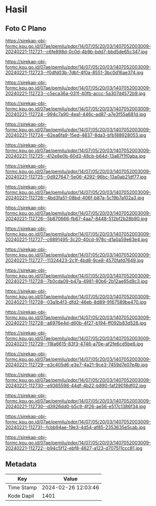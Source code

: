 # Hasil

## Foto C Plano

https://sirekap-obj-formc.kpu.go.id/07ae/pemilu/pdpr/14/07/05/20/03/1407052003009-20240221-112721--c6fe898d-0c0d-4b9b-bdd7-bbd5de65c347.jpg

https://sirekap-obj-formc.kpu.go.id/07ae/pemilu/pdpr/14/07/05/20/03/1407052003009-20240221-112723--f0dfd03b-7db1-4f0a-8551-3bc0d16ae374.jpg

https://sirekap-obj-formc.kpu.go.id/07ae/pemilu/pdpr/14/07/05/20/03/1407052003009-20240221-112723--c5eca36a-031f-40fb-accc-5a307d4572b9.jpg

https://sirekap-obj-formc.kpu.go.id/07ae/pemilu/pdpr/14/07/05/20/03/1407052003009-20240221-112724--994c7a90-4ea1-446c-ad87-a7e3f55a681d.jpg

https://sirekap-obj-formc.kpu.go.id/07ae/pemilu/pdpr/14/07/05/20/03/1407052003009-20240221-112724--62ea6fa9-15ed-4837-8da3-bfb188928053.jpg

https://sirekap-obj-formc.kpu.go.id/07ae/pemilu/pdpr/14/07/05/20/03/1407052003009-20240221-112725--412e8e0b-60d3-48cb-b64d-13a67f1f0aba.jpg

https://sirekap-obj-formc.kpu.go.id/07ae/pemilu/pdpr/14/07/05/20/03/1407052003009-20240221-112725--0d927647-5e06-4292-96bc-13a0ab21df77.jpg

https://sirekap-obj-formc.kpu.go.id/07ae/pemilu/pdpr/14/07/05/20/03/1407052003009-20240221-112726--4bd3fa51-08bd-406f-b87a-5c19b7a102a3.jpg

https://sirekap-obj-formc.kpu.go.id/07ae/pemilu/pdpr/14/07/05/20/03/1407052003009-20240221-112726--5b870666-fb67-4aa7-8448-512bf2b28b90.jpg

https://sirekap-obj-formc.kpu.go.id/07ae/pemilu/pdpr/14/07/05/20/03/1407052003009-20240221-112727--c6891495-3c20-40cd-978c-d1a0a59e63e4.jpg

https://sirekap-obj-formc.kpu.go.id/07ae/pemilu/pdpr/14/07/05/20/03/1407052003009-20240221-112727--11324423-2c1f-4bd8-9ce8-4570fafd7649.jpg

https://sirekap-obj-formc.kpu.go.id/07ae/pemilu/pdpr/14/07/05/20/03/1407052003009-20240221-112728--7b0cda09-b47a-4981-80b6-2b12ae65d9c3.jpg

https://sirekap-obj-formc.kpu.go.id/07ae/pemilu/pdpr/14/07/05/20/03/1407052003009-20240221-112728--03a1b4f3-dfd2-46eb-8d89-9167589be470.jpg

https://sirekap-obj-formc.kpu.go.id/07ae/pemilu/pdpr/14/07/05/20/03/1407052003009-20240221-112728--a6976e4d-d60b-4f27-b194-ff092b83d528.jpg

https://sirekap-obj-formc.kpu.go.id/07ae/pemilu/pdpr/14/07/05/20/03/1407052003009-20240221-112729--118a6615-83f3-4746-a70e-af2fe6cd5be6.jpg

https://sirekap-obj-formc.kpu.go.id/07ae/pemilu/pdpr/14/07/05/20/03/1407052003009-20240221-112729--e3c405d6-e3e7-4a21-9ce3-7459d7e07e4b.jpg

https://sirekap-obj-formc.kpu.go.id/07ae/pemilu/pdpr/14/07/05/20/03/1407052003009-20240221-112730--e9365598-44df-4b22-b890-faf29018df02.jpg

https://sirekap-obj-formc.kpu.go.id/07ae/pemilu/pdpr/14/07/05/20/03/1407052003009-20240221-112730--d3926dd0-b5c9-4f26-ae56-e517c1386f34.jpg

https://sirekap-obj-formc.kpu.go.id/07ae/pemilu/pdpr/14/07/05/20/03/1407052003009-20240221-112731--fcbb94ae-19e3-4d54-af85-2353635e5cab.jpg

https://sirekap-obj-formc.kpu.go.id/07ae/pemilu/pdpr/14/07/05/20/03/1407052003009-20240221-112722--b94c5f12-ebf8-4627-a123-d707511ccc81.jpg


## Metadata

| Key        | Value               |
| ---------- | ------------------- |
| Time Stamp | 2024-02-26 12:03:46 |
| Kode Dapil | 1401                |



